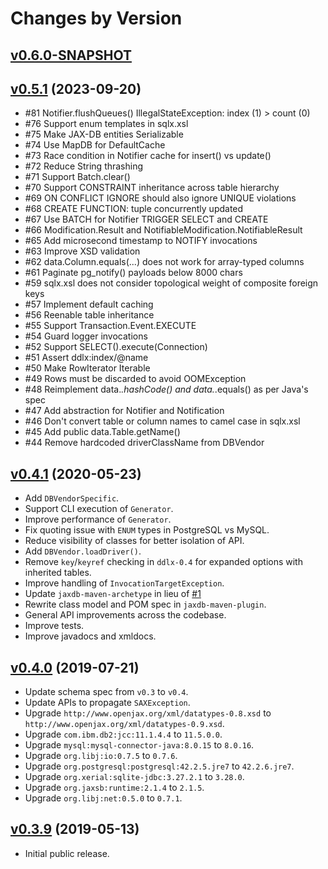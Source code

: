 # Changes by Version

## [v0.6.0-SNAPSHOT](https://github.com/libj/util/compare/d0f0ae913a7617b14a6be5a0cc42c28ad588eb76..HEAD)

## [v0.5.1](https://github.com/jaxdb/jaxdb/compare/7218be9c6d299f66753a9a3943f4cefc433b733e..d0f0ae913a7617b14a6be5a0cc42c28ad588eb76) (2023-09-20)
* #81 Notifier.flushQueues() IllegalStateException: index (1) > count (0)
* #76 Support enum templates in sqlx.xsl
* #75 Make JAX-DB entities Serializable
* #74 Use MapDB for DefaultCache
* #73 Race condition in Notifier cache for insert() vs update()
* #72 Reduce String thrashing
* #71 Support Batch.clear()
* #70 Support CONSTRAINT inheritance across table hierarchy
* #69 ON CONFLICT IGNORE should also ignore UNIQUE violations
* #68 CREATE FUNCTION: tuple concurrently updated
* #67 Use BATCH for Notifier TRIGGER SELECT and CREATE
* #66 Modification.Result and NotifiableModification.NotifiableResult
* #65 Add microsecond timestamp to NOTIFY invocations
* #63 Improve XSD validation
* #62 data.Column.equals(...) does not work for array-typed columns
* #61 Paginate pg_notify() payloads below 8000 chars
* #59 sqlx.xsl does not consider topological weight of composite foreign keys
* #57 Implement default caching
* #56 Reenable table inheritance
* #55 Support Transaction.Event.EXECUTE
* #54 Guard logger invocations
* #52 Support SELECT().execute(Connection)
* #51 Assert ddlx:index/@name
* #50 Make RowIterator Iterable
* #49 Rows must be discarded to avoid OOMException
* #48 Reimplement data.*.hashCode() and data.*.equals() as per Java's spec
* #47 Add abstraction for Notifier and Notification
* #46 Don't convert table or column names to camel case in sqlx.xsl
* #45 Add public data.Table.getName()
* #44 Remove hardcoded driverClassName from DBVendor

## [v0.4.1](https://github.com/jaxdb/jaxdb/compare/3c76b0b32592bef2d92015639f5364940c6d02b3..7218be9c6d299f66753a9a3943f4cefc433b733e) (2020-05-23)
* Add `DBVendorSpecific`.
* Support CLI execution of `Generator`.
* Improve performance of `Generator`.
* Fix quoting issue with `ENUM` types in PostgreSQL vs MySQL.
* Reduce visibility of classes for better isolation of API.
* Add `DBVendor.loadDriver()`.
* Remove `key`/`keyref` checking in `ddlx-0.4` for expanded options with inherited tables.
* Improve handling of `InvocationTargetException`.
* Update `jaxdb-maven-archetype` in lieu of [#1](https://github.com/jaxdb/jaxdb/issues/1)
* Rewrite class model and POM spec in `jaxdb-maven-plugin`.
* General API improvements across the codebase.
* Improve tests.
* Improve javadocs and xmldocs.

## [v0.4.0](https://github.com/jaxdb/jaxdb/compare/4d7b1b8e9d1d0b5ec300b0154f1de98a2e13383c..3c76b0b32592bef2d92015639f5364940c6d02b3) (2019-07-21)
* Update schema spec from `v0.3` to `v0.4`.
* Update APIs to propagate `SAXException`.
* Upgrade `http://www.openjax.org/xml/datatypes-0.8.xsd` to `http://www.openjax.org/xml/datatypes-0.9.xsd`.
* Upgrade `com.ibm.db2:jcc:11.1.4.4` to `11.5.0.0`.
* Upgrade `mysql:mysql-connector-java:8.0.15` to `8.0.16`.
* Upgrade `org.libj:io:0.7.5` to `0.7.6`.
* Upgrade `org.postgresql:postgresql:42.2.5.jre7` to `42.2.6.jre7`.
* Upgrade `org.xerial:sqlite-jdbc:3.27.2.1` to `3.28.0`.
* Upgrade `org.jaxsb:runtime:2.1.4` to `2.1.5`.
* Upgrade `org.libj:net:0.5.0` to `0.7.1`.

## [v0.3.9](https://github.com/entinae/pom/compare/89108d2fd7c1782659c594889c5ae25f489bb7a8..4d7b1b8e9d1d0b5ec300b0154f1de98a2e13383c) (2019-05-13)
* Initial public release.